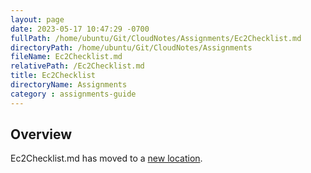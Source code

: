 ```yaml
---
layout: page
date: 2023-05-17 10:47:29 -0700
fullPath: /home/ubuntu/Git/CloudNotes/Assignments/Ec2Checklist.md
directoryPath: /home/ubuntu/Git/CloudNotes/Assignments
fileName: Ec2Checklist.md
relativePath: /Ec2Checklist.md
title: Ec2Checklist
directoryName: Assignments
category : assignments-guide
---
```


## Overview

Ec2Checklist.md has moved to a [new location](Aws/Ec2Checklist.md).

